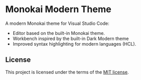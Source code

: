 # Monokai Modern Theme

A modern Monokai theme for Visual Studio Code:

- Editor based on the built-in Monokai theme.
- Workbench inspired by the built-in Dark Modern theme
- Improved syntax highlighting for modern languages (HCL).

## License

This project is licensed under the terms of the [MIT license](LICENSE).
